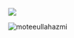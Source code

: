<img src="https://github-readme-stats.vercel.app/api?username=moteeullahazmi&show_icons=true&show=reviews,prs_merged,prs_merged_percentage&theme=dark" />
<p><img align="center" src="https://github-readme-streak-stats.herokuapp.com/?user=moteeullahazmi&theme=dracula" alt="moteeullahazmi" /></p>
